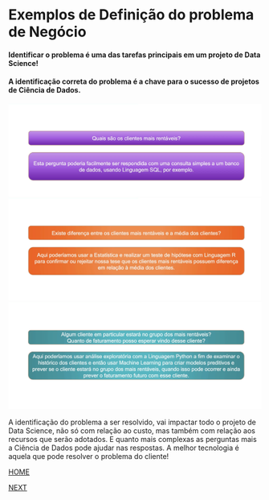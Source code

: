 # Exemplos de Definição do problema de Negócio

#### Identificar o problema é uma das tarefas principais em um projeto de Data Science! 
#### A identificação correta do problema é a chave para o sucesso de projetos de Ciência de Dados.

![perguntas e respostas](/img/exemplos2.png)
![perguntas e respostas](/img/exemplos3.png)
![perguntas e respostas](/img/exemplos4.png)


A identificação do problema a ser resolvido, vai impactar todo o projeto de Data Science, não só com relação ao custo, mas também com relação aos recursos que serão adotados.
E quanto mais complexas as perguntas mais a Ciência de Dados pode ajudar nas respostas. 
A melhor tecnologia é aquela que pode resolver o problema do cliente! 

[HOME](/README.md)

[NEXT]()
